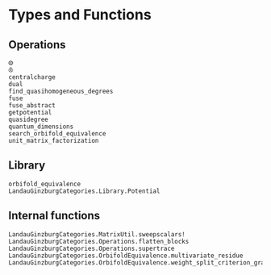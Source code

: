 # Types and Functions

## Operations

```@docs
⨷
⨶
centralcharge
dual
find_quasihomogeneous_degrees
fuse
fuse_abstract
getpotential
quasidegree
quantum_dimensions
search_orbifold_equivalence
unit_matrix_factorization
```

## Library

```@docs
orbifold_equivalence
LandauGinzburgCategories.Library.Potential
```

## Internal functions
```@docs
LandauGinzburgCategories.MatrixUtil.sweepscalars!
LandauGinzburgCategories.Operations.flatten_blocks
LandauGinzburgCategories.Operations.supertrace
LandauGinzburgCategories.OrbifoldEquivalence.multivariate_residue
LandauGinzburgCategories.OrbifoldEquivalence.weight_split_criterion_gradings
```
